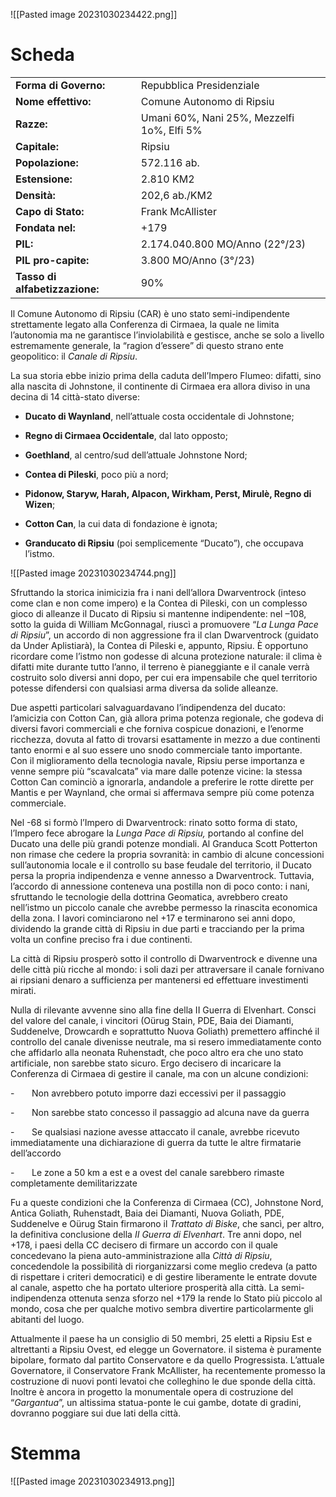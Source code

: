 ![[Pasted image 20231030234422.png]]
# Scheda
|   |   |
|---|---|
|**Forma di Governo:**| Repubblica Presidenziale|
|**Nome effettivo:**| Comune Autonomo di Ripsiu|
|**Razze:**| Umani 60%, Nani 25%, Mezzelfi 1o%, Elfi 5%|
|**Capitale:**| Ripsiu|
|**Popolazione:**| 572.116 ab.|
|**Estensione:**| 2.810 KM2|
|**Densità:**| 202,6 ab./KM2| 
|**Capo di Stato:**| Frank McAllister|
|**Fondata nel:**| +179|
|**PIL:**| 2.174.040.800 MO/Anno (22°/23)|
|**PIL pro-capite:**| 3.800 MO/Anno (3°/23)|
|**Tasso di alfabetizzazione:**| 90%|

Il Comune Autonomo di Ripsiu (CAR) è uno stato semi-indipendente strettamente legato alla Conferenza di Cirmaea, la quale ne limita l’autonomia ma ne garantisce l’inviolabilità e gestisce, anche se solo a livello estremamente generale, la “ragion d’essere” di questo strano ente geopolitico: il _Canale_ _di_ _Ripsiu_.

La sua storia ebbe inizio prima della caduta dell’Impero Flumeo: difatti, sino alla nascita di Johnstone, il continente di Cirmaea era allora diviso in una decina di 14 città-stato diverse:

- **Ducato di Waynland**, nell’attuale costa occidentale di Johnstone;

- **Regno di Cirmaea Occidentale**, dal lato opposto;

- **Goethland**, al centro/sud dell’attuale Johnstone Nord;

- **Contea di Pileski**, poco più a nord;

- **Pidonow, Staryw, Harah, Alpacon, Wirkham, Perst, Mirulè, Regno di Wizen**;

- **Cotton Can**, la cui data di fondazione è ignota;

- **Granducato di Ripsiu** (poi semplicemente “Ducato”), che occupava l’istmo.

![[Pasted image 20231030234744.png]]

Sfruttando la storica inimicizia fra i nani dell’allora Dwarventrock (inteso come clan e non come impero) e la Contea di Pileski, con un complesso gioco di alleanze il Ducato di Ripsiu si mantenne indipendente: nel –108, sotto la guida di William McGonnagal, riuscì a promuovere “_La Lunga Pace di Ripsiu_”, un accordo di non aggressione fra il clan Dwarventrock (guidato da Under Aplistiarà), la Contea di Pileski e, appunto, Ripsiu. È opportuno ricordare come l’istmo non godesse di alcuna protezione naturale: il clima è difatti mite durante tutto l’anno, il terreno è pianeggiante e il canale verrà costruito solo diversi anni dopo, per cui era impensabile che quel territorio potesse difendersi con qualsiasi arma diversa da solide alleanze.

Due aspetti particolari salvaguardavano l’indipendenza del ducato: l’amicizia con Cotton Can, già allora prima potenza regionale, che godeva di diversi favori commerciali e che forniva cospicue donazioni, e l’enorme ricchezza, dovuta al fatto di trovarsi esattamente in mezzo a due continenti tanto enormi e al suo essere uno snodo commerciale tanto importante.  
Con il miglioramento della tecnologia navale, Ripsiu perse importanza e venne sempre più “scavalcata” via mare dalle potenze vicine: la stessa Cotton Can cominciò a ignorarla, andandole a preferire le rotte dirette per Mantis e per Waynland, che ormai si affermava sempre più come potenza commerciale.

Nel -68 si formò l’Impero di Dwarventrock: rinato sotto forma di stato, l’Impero fece abrogare la _Lunga Pace di Ripsiu,_ portando al confine del Ducato una delle più grandi potenze mondiali. Al Granduca Scott Potterton non rimase che cedere la propria sovranità: in cambio di alcune concessioni sull’autonomia locale e il controllo su base feudale del territorio, il Ducato persa la propria indipendenza e venne annesso a Dwarventrock. Tuttavia, l’accordo di annessione conteneva una postilla non di poco conto: i nani, sfruttando le tecnologie della dottrina Geomatica, avrebbero creato nell’istmo un piccolo canale che avrebbe permesso la rinascita economica della zona. I lavori cominciarono nel +17 e terminarono sei anni dopo, dividendo la grande città di Ripsiu in due parti e tracciando per la prima volta un confine preciso fra i due continenti.

La città di Ripsiu prosperò sotto il controllo di Dwarventrock e divenne una delle città più ricche al mondo: i soli dazi per attraversare il canale fornivano ai ripsiani denaro a sufficienza per mantenersi ed effettuare investimenti mirati.

Nulla di rilevante avvenne sino alla fine della II Guerra di Elvenhart. Consci del valore del canale, i vincitori (Oürug Stain, PDE, Baia dei Diamanti, Suddenelve, Drowcardh e soprattutto Nuova Goliath) premettero affinché il controllo del canale divenisse neutrale, ma si resero immediatamente conto che affidarlo alla neonata Ruhenstadt, che poco altro era che uno stato artificiale, non sarebbe stato sicuro. Ergo decisero di incaricare la Conferenza di Cirmaea di gestire il canale, ma con un alcune condizioni:

-       Non avrebbero potuto imporre dazi eccessivi per il passaggio

-       Non sarebbe stato concesso il passaggio ad alcuna nave da guerra

-       Se qualsiasi nazione avesse attaccato il canale, avrebbe ricevuto immediatamente una dichiarazione di guerra da tutte le altre firmatarie dell’accordo

-       Le zone a 50 km a est e a ovest del canale sarebbero rimaste completamente demilitarizzate

Fu a queste condizioni che la Conferenza di Cirmaea (CC), Johnstone Nord, Antica Goliath, Ruhenstadt, Baia dei Diamanti, Nuova Goliath, PDE, Suddenelve e Oürug Stain firmarono il _Trattato di Biske_, che sancì, per altro, la definitiva conclusione della _II Guerra di Elvenhart_. Tre anni dopo, nel +178, i paesi della CC decisero di firmare un accordo con il quale concedevano la piena auto-amministrazione alla _Città di Ripsiu_, concedendole la possibilità di riorganizzarsi come meglio credeva (a patto di rispettare i criteri democratici) e di gestire liberamente le entrate dovute al canale, aspetto che ha portato ulteriore prosperità alla città. La semi-indipendenza ottenuta senza sforzo nel +179 la rende lo Stato più piccolo al mondo, cosa che per qualche motivo sembra divertire particolarmente gli abitanti del luogo.

Attualmente il paese ha un consiglio di 50 membri, 25 eletti a Ripsiu Est e altrettanti a Ripsiu Ovest, ed elegge un Governatore. il sistema è puramente bipolare, formato dal partito Conservatore e da quello Progressista. L’attuale Governatore, il Conservatore Frank McAllister, ha recentemente promesso la costruzione di nuovi ponti levatoi che colleghino le due sponde della città. Inoltre è ancora in progetto la monumentale opera di costruzione del “_Gargantua_”, un altissima statua-ponte le cui gambe, dotate di gradini, dovranno poggiare sui due lati della città.

# Stemma

![[Pasted image 20231030234913.png]]
